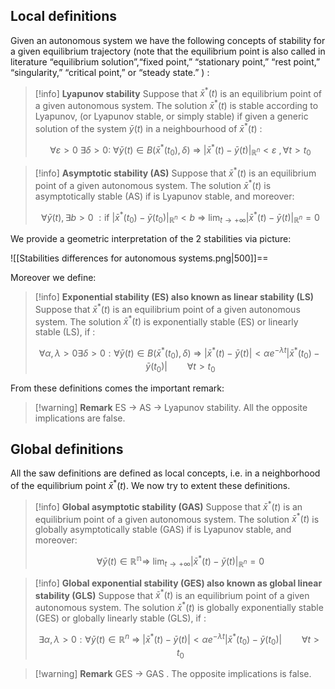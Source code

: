 ## Local definitions

Given an autonomous system we have the following concepts of stability for a given equilibrium trajectory (note that the equilibrium point is also called in literature “equilibrium solution”,“fixed point,” “stationary point,” “rest point,” “singularity,” “critical point,” or “steady state.” ) :

>[!info] **Lyapunov stability**
> Suppose that $\bar{x}^*(t)$ is an equilibrium point of a given autonomous system.
> The solution $\bar{x}^*(t)$ is stable according to Lyapunov, (or Lyapunov stable, or simply stable) if given a generic solution of the system $\bar{y}(t)$ in a neighbourhood of $\bar{x}^*(t)$ :
> 
> $$ \forall \varepsilon>0\  \exists \delta>0 :\ \forall \bar{y}(t) \in B(\bar{x}^*(t_0), \delta) \ \Rightarrow\ |\bar{x}^*(t)-\bar{y}(t)|_{\mathbb{R}^n} <\varepsilon\ , \forall t>t_0$$

>[!info] **Asymptotic stability (AS)**
> Suppose that $\bar{x}^*(t)$ is an equilibrium point of a given autonomous system.
> The solution $\bar{x}^*(t)$ is asymptotically stable (AS) if is Lyapunov stable, and moreover:
> 
> $$ \forall \bar{y}(t), \exists b>0\ : \text{if}\ |\bar{x}^*(t_0)-\bar{y}(t_0)|_{\mathbb{R}^n} <b\ \Rightarrow\ \lim_{t \to + \infty}|\bar{x}^*(t)-\bar{y}(t)|_{\mathbb{R}^n}=0$$

We provide a geometric interpretation of the 2 stabilities via picture:

![[Stabilities differences for autonomous systems.png|500]]==

Moreover we define:

>[!info] **Exponential stability (ES) also known as linear stability (LS)**
> Suppose that $\bar{x}^*(t)$ is an equilibrium point of a given autonomous system.
> The solution $\bar{x}^*(t)$ is exponentially stable (ES) or linearly stable (LS), if :
> 
> $$\forall \alpha, \lambda>0\exists \delta > 0 :\forall \bar{y}(t) \in B(\bar{x}^*(t_0), \delta)\ \Rightarrow\ |\bar{x}^*(t)-\bar{y}(t)|<\alpha e^{-\lambda t}|\bar{x}^*(t_0)-\bar{y}(t_0)|\qquad \forall t>t_0$$

From these definitions comes the important remark:

>[!warning] **Remark**
> ES $\to$ AS $\to$ Lyapunov stability.
> All the opposite implications are false.

## Global definitions

All the saw definitions are defined as local concepts, i.e. in a neighborhood of the equilibrium point $\bar{x}^*(t)$.
We now try to extent these definitions.

>[!info] **Global asymptotic stability (GAS)**
> Suppose that $\bar{x}^*(t)$ is an equilibrium point of a given autonomous system.
> The solution $\bar{x}^*(t)$ is globally asymptotically stable (GAS) if is Lyapunov stable, and moreover:
> 
> $$ \forall \bar{y}(t) \in \mathbb{R^n} \Rightarrow\ \lim_{t \to + \infty}|\bar{x}^*(t)-\bar{y}(t)|_{\mathbb{R}^n}=0$$

>[!info] **Global exponential stability (GES) also known as global linear stability (GLS)**
> Suppose that $\bar{x}^*(t)$ is an equilibrium point of a given autonomous system.
> The solution $\bar{x}^*(t)$ is globally exponentially stable (GES) or globally linearly stable (GLS), if :
> 
> $$\exists \alpha, \lambda>0 :\forall \bar{y}(t) \in \mathbb{R}^n\ \Rightarrow\ |\bar{x}^*(t)-\bar{y}(t)|<\alpha e^{-\lambda t}|\bar{x}^*(t_0)-\bar{y}(t_0)|\qquad \forall t>t_0$$

>[!warning] **Remark**
> GES $\to$ GAS .
> The opposite implications is false.

